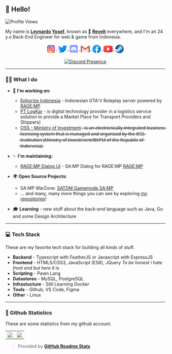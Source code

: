 ## 👋 Hello!

![Profile Views](https://komarev.com/ghpvc/?username=Revelts&color=7C3138&style=flat-square)

My name is **[Leynardo](https://en.wikipedia.org/wiki/Leonardo) [Yosef](https://en.wikipedia.org/wiki/Yosef)**, known as 🐺 **[Revelt](https://www.nameslook.com/revelt/)** everywhere, and I'm an 24 y.o Back-End Engineer for web & game from Indonesia.

<p align="center">
   <a href="https://www.instagram.com/leynardoyosef/" target="_blank">
      <img src="https://github.com/Revelts/Revelts/blob/main/instagram.svg" alt="Twitter" width="32" align="center">
   </a>
   <a href="https://twitter.com/reveltss" target="_blank" rel="nofollow">
      <img src="https://github.com/Revelts/Revelts/blob/main/twitter.svg" alt="Twitter" width="32" align="center">
   </a>
   <a href="https://discord.com/users/252038869703196672" target="_blank" rel="nofollow">
      <img src="https://github.com/Revelts/Revelts/blob/main/discord.svg" alt="Discord" width="32" align="center">
   </a>
   <a href="mailto:leynardoyosef@gmail.com" target="_blank" rel="nofollow">
      <img src="https://github.com/Revelts/Revelts/blob/main/gmail.svg" alt="Gmail" width="32" align="center">
   </a>
   <a href="https://www.facebook.com/leynardoyosef01" target="_blank" rel="nofollow">
      <img src="https://github.com/Revelts/Revelts/blob/main/facebook.svg" alt="Facebook" width="32" align="center">
   </a>
   <a href="https://www.youtube.com/ReveltProject" target="_blank" rel="nofollow">
      <img src="https://github.com/Revelts/Revelts/blob/main/youtube.svg" alt="YouTube" width="32" align="center">
   </a>
   <a href="https://steamcommunity.com/profiles/76561198341529580/" target="_blank" rel="nofollow">
      <img src="https://github.com/Revelts/Revelts/blob/main/steam.svg" alt="Steam" width="32" align="center">
   </a>
</p>

<p align="center">
   <a href="https://discord.com/users/252038869703196672" target="_blank" rel="nofollow">
      <img src="https://lanyard-profile-readme.vercel.app/api/252038869703196672?idleMessage=Eat-%20-Sleep%20-Code%20Repeat..." alt="Discord Presence" align="center">
   </a>
</p>

---

### 👨‍💻 What I do
      
   * 💼 **I'm working on:**
      * [Ephorize Indonesia](https://github.com/Ephorize-Indonesia) - Indonesian GTA:V Roleplay server powered by [RAGE:MP](https://rage.mp)
      * [PT LogKar](https://www.logkar.com/) - is digital technology provider in a logistics service solution to provide a Market Place for Transport Providers and Shippers)
      * [OSS - Ministry of Investment](http://oss.go.id) ̶-̶ ̶i̶s̶ ̶a̶n̶ ̶e̶l̶e̶c̶t̶r̶o̶n̶i̶c̶a̶l̶l̶y̶ ̶i̶n̶t̶e̶g̶r̶a̶t̶e̶d̶ ̶b̶u̶s̶i̶n̶e̶s̶s̶ ̶l̶i̶c̶e̶n̶s̶i̶n̶g̶ ̶s̶y̶s̶t̶e̶m̶ ̶t̶h̶a̶t̶ ̶i̶s̶ ̶m̶a̶n̶a̶g̶e̶d̶ ̶a̶n̶d̶ ̶o̶r̶g̶a̶n̶i̶z̶e̶d̶ ̶b̶y̶ ̶t̶h̶e̶ ̶O̶S̶S̶ ̶I̶n̶s̶t̶i̶t̶u̶t̶i̶o̶n̶ ̶(̶M̶i̶n̶i̶s̶t̶r̶y̶ ̶o̶f̶ ̶I̶n̶v̶e̶s̶t̶m̶e̶n̶t̶/̶B̶K̶P̶M̶ ̶o̶f̶ ̶t̶h̶e̶ ̶R̶e̶p̶u̶b̶l̶i̶c̶ ̶o̶f̶ ̶I̶n̶d̶o̶n̶e̶s̶i̶a̶)̶
      
      
   * ✨ **I'm maintaining:**
      * [RAGE:MP Dialog UI](https://github.com/Revelts/-ragemp-samp-dialog-js) - SA:MP Dialog for RAGE:MP [RAGE:MP](https://rage.mp)

   * 🌍 **Open Source Projects:**
      - SA:MP WarZone: [SATDM Gamemode SA:MP](https://github.com/Revelts/WarZoneDM)
      - ... and many, many more things you can see by exploring [my repositories](https://github.com/Revelts?tab=repositories)!

   * 🎓 **Learning** - new stuff about the back-end language such as Java, Go and some Design Architecture

---

### 💻 Tech Stack
These are my favorite tech stack for building all kinds of stuff.

   * **Backend** - Typescript with FeatherJS or Javascript with ExpressJS
   * **Frontend** - HTML5/CSS3, JavaScript (ES6), JQuery *To be honest i hate front end but here it is*
   * **Scripting** - Pawn Lang
   * **Datastores** - MySQL, PostgreSQL
   * **Infrastucture** - Still Learning Docker
   * **Tools** - Github, VS Code, Figma
   * **Other** - Linux

---

### 🧾 Github Statistics
These are some statistics from my github account.

   <table>
  <tr>
    <td align="center" style="padding=0;width=50%;">
      <img align="center" style="padding=0;" src="https://github-readme-stats-eight-theta.vercel.app/api?username=Revelts&show_icons=true&include_all_commits=true&count_private=true&bg_color=1c1c1c&hide_border=true&text_color=ffffff&title_color=c3002f&icon_color=c3002f&hide_title=true" />
    </td>
    <td align="center" style="padding=0;width=50%;">
      <img align="center" style="padding=0;" src="https://github-readme-stats.quantumlytangled.vercel.app/api/top-langs/?username=Revelts&layout=compact&bg_color=1c1c1c&hide_border=true&text_color=ffffff&title_color=c3002f&icon_color=c3002f&hide_title=true&count_private=true&extra=inversify/InversifyJS;ragempcommunity/ragemp-types;openmultiplayer/web" />
    </td>
  </tr>
</table>

> Provided by **[GitHub Readme Stats](https://github.com/anuraghazra/github-readme-stats)**
